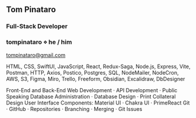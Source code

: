## Tom Pinataro
### Full-Stack Developer

### tompinataro ⋄ he / him
tompinataro@gmail.com

HTML, CSS, SwiftUI, JavaScript, React,
Redux-Saga, Node.js, Express, Vite, Postman, HTTP, Axios, Postico, Postgres, SQL, NodeMailer, NodeCron, AWS, S3, Figma, Miro, Trello, Freeform, Obsidian, Excalidraw, DbDesigner

Front-End and Back-End Web Development · API Development · Public Speaking
Database Administration · Database Design · Print Collateral Design
User Interface Components: Material UI · Chakra UI · PrimeReact
Git · GitHub · Repositories · Branching · Merging · Git Issues
